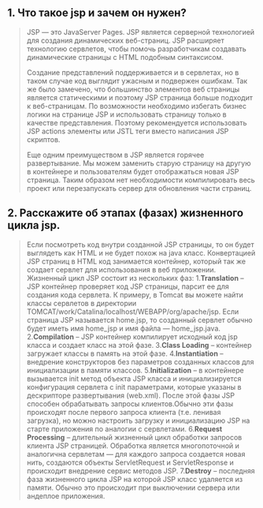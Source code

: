 ## 1. Что такое jsp и зачем он нужен?
>JSP — это JavaServer Pages. JSP является серверной технологией для создания динамических веб-страниц. JSP расширяет технологию сервлетов, чтобы помочь разработчикам создавать динамические страницы с HTML подобным синтаксисом.
>
>Создание представлений поддерживается и в сервлетах, но в таком случае код выглядит ужасным и подвержен ошибкам. Так же было замечено, что большинство элементов веб страницы является статическими и поэтому JSP страница больше подходит к веб-страницам. По возможности необходимо избегать бизнес логики на странице JSP и использовать страницу только в качестве представления. Поэтому рекомендуется использовать JSP actions элементы или JSTL теги вместо написания JSP скриптов.
>
>Еще одним преимуществом в JSP является горячее развертывание. Мы можем заменить старую страницу на другую в контейнере и пользователям будет отображаться новая JSP страница. Таким образом нет необходимости компилировать весь проект или перезапускать сервер для обновления части страниц.

## 2. Расскажите об этапах (фазах) жизненного цикла jsp.
>Если посмотреть код внутри созданной JSP страницы, то он будет выглядеть как HTML и не будет похож на java класс. Конвертацией JSP страниц в HTML код занимается контейнер, который так же создает сервлет для использования в веб приложении. Жизненный цикл JSP состоит из нескольких фаз:
> 1.**Translation** – JSP контейнер проверяет код JSP страницы, парсит ее для создания кода сервлета. К примеру, в Tomcat вы можете найти классы сервлетов в директории TOMCAT/work/Catalina/localhost/WEBAPP/org/apache/jsp. Если страница JSP называется home.jsp, то созданный сервлет обычно будет иметь имя home_jsp и имя файла — home_jsp.java.
> 2.**Compilation** – JSP контейнер компилирует исходный код jsp класса и создает класс на этой фазе.
> 3.**Class Loading** – контейнер загружает классы в память на этой фазе.
> 4.**Instantiation** – внедрение конструкторов без параметров созданных классов для инициализации в памяти классов.
> 5.**Initialization** – в контейнере вызывается init метод объекта JSP класса и инициализируется конфигурация сервлета с init параметрами, которые указаны в дескрипторе развертывания (web.xml). После этой фазы JSP способен обрабатывать запросы клиентов.Обычно эти фазы происходят после первого запроса клиента (т.е. ленивая загрузка), но можно настроить загрузку и инициализацию JSP на старте приложения по аналогии с сервлетами.
> 6.**Request Processing** – длительный жизненный цикл  обработки запросов клиента JSP страницей. Обработка является многопоточной и аналогична сервлетам — для каждого запроса создается новая нить, создаются объекты ServletRequest и ServletResponse и происходит внедрение сервис методов JSP.
> 7.**Destroy** – последняя фаза жизненного цикла JSP на которой JSP класс удаляется из памяти. Обычно это происходит при выключении сервера или андеплое приложения.

